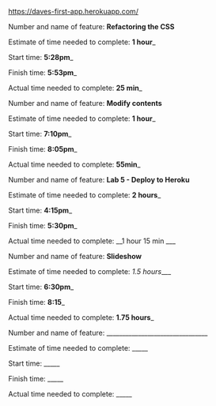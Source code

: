 https://daves-first-app.herokuapp.com/


Number and name of feature: __Refactoring the CSS__

Estimate of time needed to complete: __1 hour___

Start time: __5:28pm___

Finish time: __5:53pm___

Actual time needed to complete: __25 min___

Number and name of feature: __Modify contents__

Estimate of time needed to complete: __1 hour___

Start time: __7:10pm___

Finish time: __8:05pm___

Actual time needed to complete: __55min___


Number and name of feature: __Lab 5 - Deploy to Heroku__

Estimate of time needed to complete: __2 hours___

Start time: __4:15pm___

Finish time: __5:30pm___

Actual time needed to complete: __1 hour 15 min ___

Number and name of feature: __Slideshow__

Estimate of time needed to complete: _1.5 hours____

Start time: __6:30pm___

Finish time: __8:15___

Actual time needed to complete: __1.75 hours___

Number and name of feature: ________________________________

Estimate of time needed to complete: _____

Start time: _____

Finish time: _____

Actual time needed to complete: _____